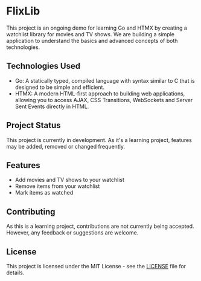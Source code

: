 # FlixLib

This project is an ongoing demo for learning Go and HTMX by creating a watchlist library for movies and TV shows. We are building a simple application to understand the basics and advanced concepts of both technologies.

## Technologies Used

- Go: A statically typed, compiled language with syntax similar to C that is designed to be simple and efficient.
- HTMX: A modern HTML-first approach to building web applications, allowing you to access AJAX, CSS Transitions, WebSockets and Server Sent Events directly in HTML.

## Project Status

This project is currently in development. As it's a learning project, features may be added, removed or changed frequently.

## Features

- Add movies and TV shows to your watchlist
- Remove items from your watchlist
- Mark items as watched

## Contributing

As this is a learning project, contributions are not currently being accepted. However, any feedback or suggestions are welcome.

## License

This project is licensed under the MIT License - see the [LICENSE](LICENSE) file for details.